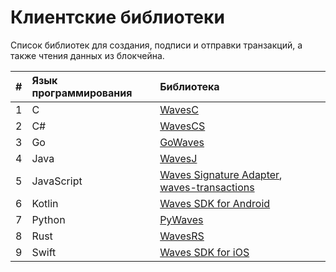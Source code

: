 # Клиентские библиотеки

Список библиотек для создания, подписи и отправки транзакций, а также чтения данных из блокчейна.

| # | Язык программирования | Библиотека |
| :--- | :--- | :--- |
| 1 | C | [WavesC](/en/waves-api-and-sdk/client-libraries/waves-c.md) |
| 2 | C# | [WavesCS](/en/waves-api-and-sdk/client-libraries/wavescs.md) |
| 3 | Go | [GoWaves](/en/waves-api-and-sdk/client-libraries/gowaves.md) |
| 4 | Java | [WavesJ](/en/waves-api-and-sdk/client-libraries/wavesj.md) |
| 5 | JavaScript | [Waves Signature Adapter](/en/waves-api-and-sdk/client-libraries/waves-signature-adapter.md), [waves-transactions](/en/waves-api-and-sdk/client-libraries/waves-transactions.md) |
| 6 | Kotlin | [Waves SDK for Android](https://github.com/wavesplatform/WavesSDK-android) |
| 7 | Python | [PyWaves](/en/waves-api-and-sdk/client-libraries/pywaves.md) |
| 8 | Rust | [WavesRS](/en/waves-api-and-sdk/client-libraries/wavesrs.md) |
| 9 | Swift | [Waves SDK for iOS](https://github.com/wavesplatform/WavesSDK-iOS) |
